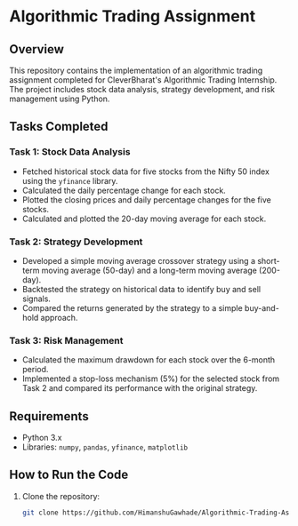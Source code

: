 # Algorithmic Trading Assignment

## Overview
This repository contains the implementation of an algorithmic trading assignment completed for CleverBharat's Algorithmic Trading Internship. The project includes stock data analysis, strategy development, and risk management using Python.

## Tasks Completed
### Task 1: Stock Data Analysis
- Fetched historical stock data for five stocks from the Nifty 50 index using the `yfinance` library.
- Calculated the daily percentage change for each stock.
- Plotted the closing prices and daily percentage changes for the five stocks.
- Calculated and plotted the 20-day moving average for each stock.

### Task 2: Strategy Development
- Developed a simple moving average crossover strategy using a short-term moving average (50-day) and a long-term moving average (200-day).
- Backtested the strategy on historical data to identify buy and sell signals.
- Compared the returns generated by the strategy to a simple buy-and-hold approach.

### Task 3: Risk Management
- Calculated the maximum drawdown for each stock over the 6-month period.
- Implemented a stop-loss mechanism (5%) for the selected stock from Task 2 and compared its performance with the original strategy.

## Requirements
- Python 3.x
- Libraries: `numpy`, `pandas`, `yfinance`, `matplotlib`

## How to Run the Code
1. Clone the repository:
   ```bash
   git clone https://github.com/HimanshuGawhade/Algorithmic-Trading-Assignment.git
